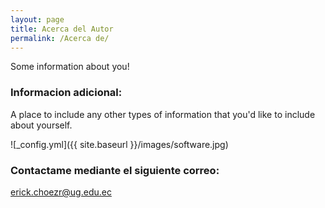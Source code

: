 ```yaml
---
layout: page
title: Acerca del Autor
permalink: /Acerca de/
---
```


Some information about you!

### Informacion adicional:

A place to include any other types of information that you'd like to include about yourself.

![_config.yml]({{ site.baseurl }}/images/software.jpg)
### Contactame mediante el siguiente correo:

[erick.choezr@ug.edu.ec](mailto:email@domain.edu.ec)
